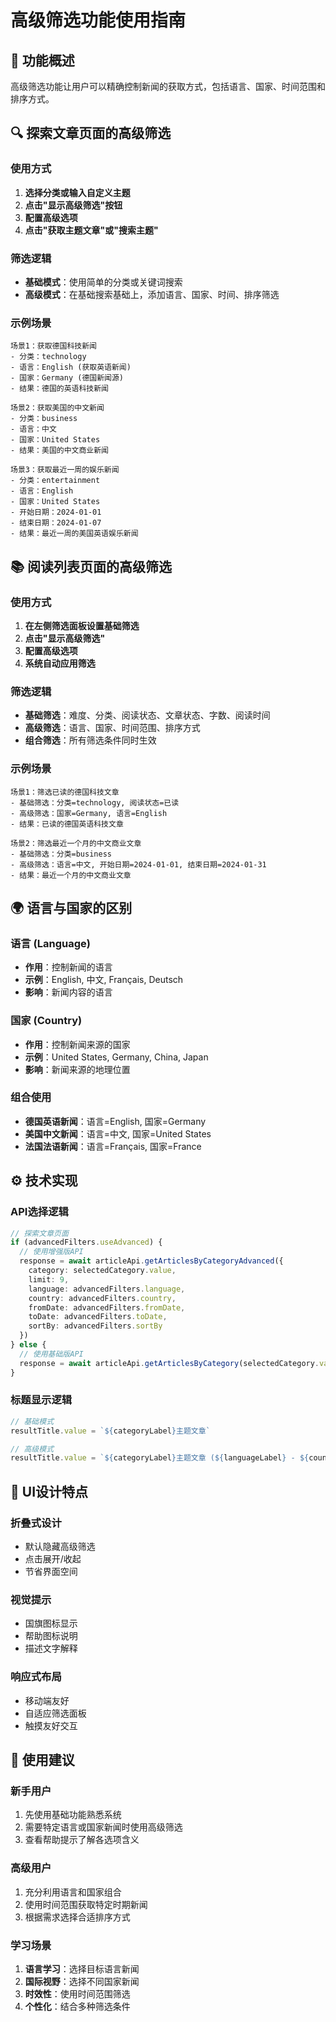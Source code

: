 # 高级筛选功能使用指南

## 🎯 功能概述

高级筛选功能让用户可以精确控制新闻的获取方式，包括语言、国家、时间范围和排序方式。

## 🔍 探索文章页面的高级筛选

### 使用方式
1. **选择分类或输入自定义主题**
2. **点击"显示高级筛选"按钮**
3. **配置高级选项**
4. **点击"获取主题文章"或"搜索主题"**

### 筛选逻辑
- **基础模式**：使用简单的分类或关键词搜索
- **高级模式**：在基础搜索基础上，添加语言、国家、时间、排序筛选

### 示例场景
```
场景1：获取德国科技新闻
- 分类：technology
- 语言：English (获取英语新闻)
- 国家：Germany (德国新闻源)
- 结果：德国的英语科技新闻

场景2：获取美国的中文新闻
- 分类：business
- 语言：中文
- 国家：United States
- 结果：美国的中文商业新闻

场景3：获取最近一周的娱乐新闻
- 分类：entertainment
- 语言：English
- 国家：United States
- 开始日期：2024-01-01
- 结束日期：2024-01-07
- 结果：最近一周的美国英语娱乐新闻
```

## 📚 阅读列表页面的高级筛选

### 使用方式
1. **在左侧筛选面板设置基础筛选**
2. **点击"显示高级筛选"**
3. **配置高级选项**
4. **系统自动应用筛选**

### 筛选逻辑
- **基础筛选**：难度、分类、阅读状态、文章状态、字数、阅读时间
- **高级筛选**：语言、国家、时间范围、排序方式
- **组合筛选**：所有筛选条件同时生效

### 示例场景
```
场景1：筛选已读的德国科技文章
- 基础筛选：分类=technology, 阅读状态=已读
- 高级筛选：国家=Germany, 语言=English
- 结果：已读的德国英语科技文章

场景2：筛选最近一个月的中文商业文章
- 基础筛选：分类=business
- 高级筛选：语言=中文, 开始日期=2024-01-01, 结束日期=2024-01-31
- 结果：最近一个月的中文商业文章
```

## 🌍 语言与国家的区别

### 语言 (Language)
- **作用**：控制新闻的语言
- **示例**：English, 中文, Français, Deutsch
- **影响**：新闻内容的语言

### 国家 (Country)
- **作用**：控制新闻来源的国家
- **示例**：United States, Germany, China, Japan
- **影响**：新闻来源的地理位置

### 组合使用
- **德国英语新闻**：语言=English, 国家=Germany
- **美国中文新闻**：语言=中文, 国家=United States
- **法国法语新闻**：语言=Français, 国家=France

## ⚙️ 技术实现

### API选择逻辑
```typescript
// 探索文章页面
if (advancedFilters.useAdvanced) {
  // 使用增强版API
  response = await articleApi.getArticlesByCategoryAdvanced({
    category: selectedCategory.value,
    limit: 9,
    language: advancedFilters.language,
    country: advancedFilters.country,
    fromDate: advancedFilters.fromDate,
    toDate: advancedFilters.toDate,
    sortBy: advancedFilters.sortBy
  })
} else {
  // 使用基础版API
  response = await articleApi.getArticlesByCategory(selectedCategory.value, 9)
}
```

### 标题显示逻辑
```typescript
// 基础模式
resultTitle.value = `${categoryLabel}主题文章`

// 高级模式
resultTitle.value = `${categoryLabel}主题文章 (${languageLabel} - ${countryLabel})`
```

## 🎨 UI设计特点

### 折叠式设计
- 默认隐藏高级筛选
- 点击展开/收起
- 节省界面空间

### 视觉提示
- 国旗图标显示
- 帮助图标说明
- 描述文字解释

### 响应式布局
- 移动端友好
- 自适应筛选面板
- 触摸友好交互

## 📱 使用建议

### 新手用户
1. 先使用基础功能熟悉系统
2. 需要特定语言或国家新闻时使用高级筛选
3. 查看帮助提示了解各选项含义

### 高级用户
1. 充分利用语言和国家组合
2. 使用时间范围获取特定时期新闻
3. 根据需求选择合适排序方式

### 学习场景
1. **语言学习**：选择目标语言新闻
2. **国际视野**：选择不同国家新闻
3. **时效性**：使用时间范围筛选
4. **个性化**：结合多种筛选条件
